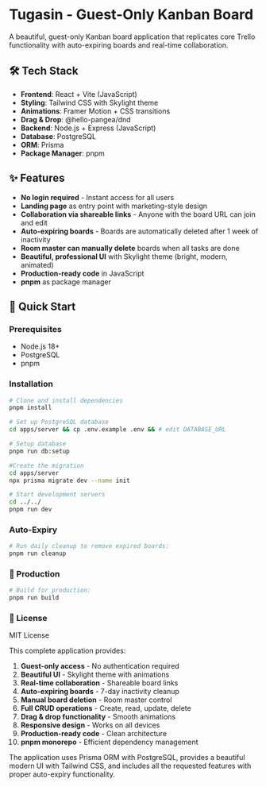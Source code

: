 # Tugasin - Guest-Only Kanban Board

A beautiful, guest-only Kanban board application that replicates core Trello functionality with auto-expiring boards and real-time collaboration.

## 🛠️ Tech Stack

- **Frontend**: React + Vite (JavaScript)
- **Styling**: Tailwind CSS with Skylight theme
- **Animations**: Framer Motion + CSS transitions
- **Drag & Drop**: @hello-pangea/dnd
- **Backend**: Node.js + Express (JavaScript)
- **Database**: PostgreSQL
- **ORM**: Prisma
- **Package Manager**: pnpm

## ✨ Features

- **No login required** - Instant access for all users
- **Landing page** as entry point with marketing-style design
- **Collaboration via shareable links** - Anyone with the board URL can join and edit
- **Auto-expiring boards** - Boards are automatically deleted after 1 week of inactivity
- **Room master can manually delete** boards when all tasks are done
- **Beautiful, professional UI** with Skylight theme (bright, modern, animated)
- **Production-ready code** in JavaScript
- **pnpm** as package manager

## 🚀 Quick Start

### Prerequisites

- Node.js 18+
- PostgreSQL
- pnpm

### Installation

```bash
# Clone and install dependencies
pnpm install

# Set up PostgreSQL database
cd apps/server && cp .env.example .env && # edit DATABASE_URL

# Setup database
pnpm run db:setup

#Create the migration
cd apps/server
npx prisma migrate dev --name init

# Start development servers
cd ../../
pnpm run dev
```

### Auto-Expiry
```bash
# Run daily cleanup to remove expired boards:
pnpm run cleanup
```

### 🚀 Production
```bash
# Build for production:
pnpm run build
```

### 📄 License

MIT License

This complete application provides:

1. **Guest-only access** - No authentication required
2. **Beautiful UI** - Skylight theme with animations
3. **Real-time collaboration** - Shareable board links
4. **Auto-expiring boards** - 7-day inactivity cleanup
5. **Manual board deletion** - Room master control
6. **Full CRUD operations** - Create, read, update, delete
7. **Drag & drop functionality** - Smooth animations
8. **Responsive design** - Works on all devices
9. **Production-ready code** - Clean architecture
10. **pnpm monorepo** - Efficient dependency management

The application uses Prisma ORM with PostgreSQL, provides a beautiful modern UI with Tailwind CSS, and includes all the requested features with proper auto-expiry functionality.